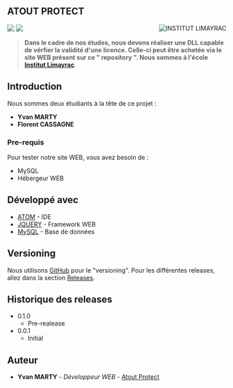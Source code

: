 ## ATOUT PROTECT
<img src="http://www.limayrac.fr/sites/limayrac.fr/files/logo_limayrac.jpg" alt="INSTITUT LIMAYRAC" align="right" />

![](https://img.shields.io/travis/USER/REPO.svg) ![](https://img.shields.io/github/issues/McFly12/AtoutProtect.svg)

> **Dans le cadre de nos études, nous devons réaliser une DLL capable de vérfier la validité d'une licence. Celle-ci peut être achetée via le site WEB présent sur ce " repository ". Nous sommes à l'école [Institut Limayrac](http://www.limayrac.fr/)**.

## Introduction

Nous sommes deux étudiants à la tête de ce projet :
- **Yvan MARTY**
- **Florent CASSAGNE**

### Pre-requis

Pour tester notre site WEB, vous avez besoin de :
- MySQL
- Hébergeur WEB

## Développé avec

* [ATOM](https://atom.io/) - IDE
* [JQUERY](https://jquery.com/) - Framework WEB
* [MySQL](https://www.mysql.com/fr/) - Base de données

## Versioning

Nous utilisons [GitHub](https://github.com/McFly12/AtoutProtect) pour le "versioning". Pour les différentes releases, allez dans la section [Releases](https://github.com/McFly12/AtoutProtect/tags). 

## Historique des releases

* 0.1.0
    * Pre-realease
* 0.0.1
    * Initial

## Auteur

* **Yvan MARTY** - *Développeur WEB* - [Atout Protect](https://github.com/McFly12/AtoutProtect)

